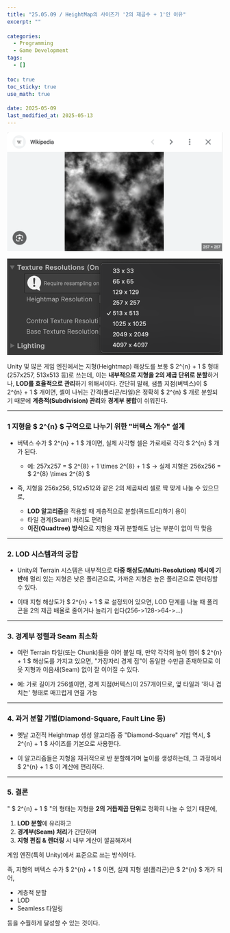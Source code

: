 ```yaml
---
title: "25.05.09 / HeightMap의 사이즈가 '2의 제곱수 + 1'인 이유"
excerpt: ""

categories:
  - Programming
  - Game Development
tags:
  - []

toc: true
toc_sticky: true
use_math: true

date: 2025-05-09
last_modified_at: 2025-05-13
---
```


<div style="display: flex; gap: 1rem; margin-bottom: 1rem;">
  <img src="/assets/img/250509_04heightmap/01.png" alt="01" style="max-width: 100%;" />
</div>

<div style="display: flex; gap: 1rem; margin-bottom: 1rem;">
  <img src="/assets/img/250509_04heightmap/02.png" alt="02" style="max-width: 100%;" />
</div>

Unity 및 많은 게임 엔진에서는 지형(Heightmap) 해상도를 보통 $ 2^{n} + 1 $ 형태(257x257, 513x513 등)로 쓰는데, 이는 **내부적으로 지형을 2의 제곱 단위로 분할**하거나, **LOD를 효율적으로 관리**하기 위해서이다. 간단히 말해, 샘플 지점(버텍스)이 $ 2^{n} + 1 $ 개이면, 셀이 나뉘는 간격(폴리곤/타일)은 정확히 $ 2^{n} $ 개로 분할되기 때문에 **계층적(Subdivision) 관리**와 **경계부 봉합**이 쉬워진다.

---

### **1 지형을 $ 2^{n} $ 구역으로 나누기 위한 "버텍스 개수" 설계**

- 버텍스 수가 $ 2^{n} + 1 $ 개이면, 실제 사각형 셀은 가로세로 각각 $ 2^{n} $ 개가 된다.
  - 예: 257x257 = $ 2^{8} + 1 \times 2^{8} + 1 $ -> 실제 지형은 256x256 = $ 2^{8} \times 2^{8} $ 

- 즉, 지형을 256x256, 512x512와 같은 2의 제곱짜리 셀로 딱 맞게 나눌 수 있으므로,
  - **LOD 알고리즘**을 적용할 때 계층적으로 분할(쿼드트리)하기 용이
  - 타일 경계(Seam) 처리도 편리
  - **이진(Quadtree) 방식**으로 지형을 재귀 분할해도 남는 부분이 없이 딱 맞음

---

### **2\. LOD 시스템과의 궁합**

- Unity의 Terrain 시스템은 내부적으로 **다중 해상도(Multi-Resolution) 메시에 기반**해 멀리 있는 지형은 낮은 폴리곤으로, 가까운 지형은 높은 폴리곤으로 렌더링할 수 있다.

- 이때 지형 해상도가 $ 2^{n} + 1 $ 로 설정되어 있으면, LOD 단계를 나눌 때 폴리곤을 2의 제곱 배율로 줄이거나 늘리기 쉽다(256->128->64->...)

---

### **3\. 경계부 정렬과 Seam 최소화**

- 여런 Terrain 타일(또는 Chunk)들을 이어 붙일 때, 만약 각각의 높이 맵이 $ 2^{n} + 1 $ 해상도를 가지고 있으면, "가장자리 경계 점"이 동일한 수만큼 존재하므로 이웃 지형과 이음새(Seam) 없이 잘 이어질 수 있다.

- 예: 가로 길이가 256셀이면, 경계 지점(버텍스)이 257개이므로, 옆 타일과 '하나 겹치는' 형태로 매끄럽게 연결 가능

---

### **4\. 과거 분할 기법(Diamond-Square, Fault Line 등)**

- 옛날 고전적 Heightmap 생성 알고리즘 중 "Diamond-Square" 기법 역시, $ 2^{n} + 1 $  사이즈를 기본으로 사용한다.

- 이 알고리즘들은 지형을 재귀적으로 반 분할해가며 높이를 생성하는데, 그 과정에서 $ 2^{n} + 1 $ 이 계산에 편리하다.

---

### **5\. 결론**

" $ 2^{n} + 1 $ "의 형태는 지형을 **2의 거듭제곱 단위**로 정확히 나눌 수 있기 때문에,
1. **LOD 분할**에 유리하고
2. **경계부(Seam) 처리**가 간단하며
3. **지형 편집 & 렌더링** 시 내부 계산이 깔끔해져서    

게임 엔진(특히 Unity)에서 표준으로 쓰는 방식이다.

즉, 지형의 버텍스 수가 $ 2^{n} + 1 $ 이면, 실제 지형 셀(폴리곤)은 $ 2^{n} $ 개가 되어,
- 계층적 분할
- LOD
- Seamless 타일링    

등을 수월하게 달성할 수 있는 것이다.